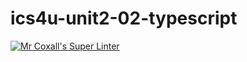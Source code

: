 # ics4u-unit2-02-typescript

[![Mr Coxall's Super Linter](https://github.com/Ethan-Prieur1/ics4u-unit1-04-typescript/workflows/Mr%20Coxall's%20Super%20Linter/badge.svg)](https://github.com/Ethan-Prieur1/ics4u-unit1-04-typescript/actions/)
